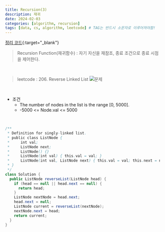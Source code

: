 ```yaml
---
title: Recursion(3)
description: 재귀
date: 2024-02-03
categories: [algorithm, recursion]
tags: [data, cs, algorithm, leetcode] # TAG는 반드시 소문자로 이루어져야함!
---
```


[정리 코드](https://github.com/AngryPig123/datasutructure/tree/recursion-leetcode){:target="\_blank"}

> Recursion Function(재귀함수) : 자기 자신을 재참조, 종료 조건으로 종료 시점을 제어한다. <br>

<br>

> leetcode : 206. Reverse Linked List
![문제](https://github.com/AngryPig123/angrypig123.github.io/assets/86225268/dacf58e4-2af4-4de0-ab2e-2669a8c6660f "206번 문제")

<br>

- 조건
  - The number of nodes in the list is the range [0, 5000].
  - -5000 <= Node.val <= 5000

<br>

```java
/**
 * Definition for singly-linked list.
 * public class ListNode {
 *     int val;
 *     ListNode next;
 *     ListNode() {}
 *     ListNode(int val) { this.val = val; }
 *     ListNode(int val, ListNode next) { this.val = val; this.next = next; }
 * }
 */
class Solution {
  public ListNode reverseList(ListNode head) {
    if (head == null || head.next == null) {
      return head;
    }
    ListNode nextNode = head.next;
    head.next = null;
    ListNode current = reverseList(nextNode);
    nextNode.next = head;
    return current;
  }
}
```
